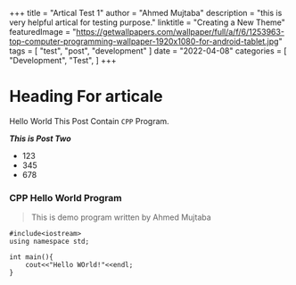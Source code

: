 +++
title = "Artical Test 1"
author = "Ahmed Mujtaba"
description = "this is very helpful artical for testing purpose."
linktitle = "Creating a New Theme"
featuredImage = "https://getwallpapers.com/wallpaper/full/a/f/6/1253963-top-computer-programming-wallpaper-1920x1080-for-android-tablet.jpg"
tags = [
    "test",
    "post",
    "development"
]
date = "2022-04-08"
categories = [
    "Development",
    "Test",
]
+++

# Heading For articale

Hello World This Post Contain `CPP` Program.

***This is Post Two***

- 123
- 345
- 678

### CPP Hello World Program
> This is demo program written by Ahmed Mujtaba

```
#include<iostream>
using namespace std;

int main(){
    cout<<"Hello WOrld!"<<endl;
}

```

